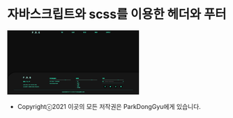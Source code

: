 # 자바스크립트와 scss를 이용한 헤더와 푸터

<img src="/readmeImg/github.JPG" width="60%">

- Copyrightⓒ2021 이곳의 모든 저작권은 ParkDongGyu에게 있습니다.
